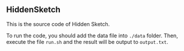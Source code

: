 ## HiddenSketch
This is the source code of Hidden Sketch.

To run the code, you should add the data file into `./data` folder. Then, execute the file `run.sh` and the result will be output to `output.txt`.
